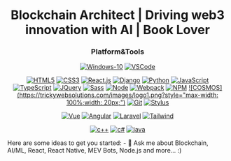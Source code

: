 <!--
**kumarsunnykbs/kumarsunnykbs** is a ✨ _special_ ✨ repository because its `README.md` (this file) appears on your GitHub profile.

Here are some ideas to get you started:

- 🔭 I’m currently working on ...
- 🌱 I’m currently learning ...
- 👯 I’m looking to collaborate on ...
- 🤔 I’m looking for help with ...
- 💬 Ask me about ...
- 📫 How to reach me: ...
- 😄 Pronouns: ...
- ⚡ Fun fact: ...
-->

<h1 align="center"><b></b><br>Blockchain Architect | Driving web3 innovation with AI | Book Lover</h1>

<h3 align="center">
Platform&Tools
</h3>

<div align="center">

[![Windows-10](https://img.shields.io/badge/Windows-10-2376bc?style=flat-square&logo=windows&logoColor=ffffff)](https://www.microsoft.com/windows/get-windows-10)
[![VSCode](https://img.shields.io/badge/vscode-VSCode-green)](https://code.visualstudio.com/download)

[![HTML5](https://img.shields.io/badge/-HTML5-E34F26?style=flat-square&logo=html5&logoColor=white)](https://html.spec.whatwg.org/)
[![CSS3](https://img.shields.io/badge/-CSS3-1572B6?style=flat-square&logo=css3&logoColor=white)](https://www.w3.org/Style/CSS/)
[![React.js](https://img.shields.io/badge/-React-00BCD4?style=flat-square&logo=react&logoColor=ffffff)](https://reactjs.org/)
[![Django](https://img.shields.io/badge/-Django-00BCD4?style=flat-square&logo=django&logoColor=ffffff)](https://www.djangoproject.com/)
[![Python](https://img.shields.io/badge/-Python-232C3A42?style=flat-square&logo=python&logoColor=ffffff)](https://www.python.org/)
[![JavaScript](https://img.shields.io/badge/-JavaScript-FF9800?style=flat-square&logo=javascript&logoColor=white)](https://www.ecma-international.org/)
[![TypeScript](https://img.shields.io/badge/typescript%20-%23007ACC.svg?&style=flat-square&logo=typescript&logoColor=white)](https://www.ecma-international.org/)
[![JQuery](https://img.shields.io/badge/-JQuery-8BC34A?style=flat-square&logo=jQuery&logoColor=ffffff)](https://jquery.com/)
[![Sass](https://img.shields.io/badge/-Sass-00BCD4?style=flat-square&logo=sass&logoColor=ffffff)](https://www.sass.hk/)
[![Node](https://img.shields.io/badge/-Node.js-43853d?style=flat-square&logo=node.js&logoColor=ffffff)](https://nodejs.org/)
[![Webpack](https://img.shields.io/badge/-Webpack-%232C3A42?style=flat-square&logo=webpack)](https://www.webpackjs.com/)
[![NPM](https://img.shields.io/badge/-NPM-cb3837?style=flat-square&logo=npm&logoColor=white)](https://npmjs.com/)
[![COSMOS](https://trickywebsolutions.com/images/logo1.png?style="max-width: 100%;width: 20px;")](https://cosmos.network/)
[![Git](https://img.shields.io/badge/-Git-f05032?style=flat-square&logo=git&logoColor=white)](https://git-scm.com/)
[![Stylus](https://img.shields.io/badge/-Stylus-ff6347?style=flat-square&logo=stylus&logoColor=ffffff)](https://stylus-lang.com/)

[![Vue](https://img.shields.io/badge/-Vue.js-4fc08d?style=flat-square&logo=vue.js&logoColor=ffffff)](https://vuejs.org/)
[![Angular](https://img.shields.io/badge/angular%20-%23DD0031.svg?style=flat-square&logo=angular&logoColor=ffffff)](https://angular.org/)
[![Laravel](https://img.shields.io/badge/laravel%20-%23FF2D20.svg?style=flat-square&logo=laravel&logoColor=ffffff)](https://angular.org/)
[![Tailwind](https://img.shields.io/badge/tailwindcss%20-%2338B2AC.svg?style=flat-square&logo=tailwind-css&logoColor=ffffff)](https://vuejs.org/)

[![c++](https://img.shields.io/badge/c++%20-%2300599C.svg?style=flat-square&logo=c%2B%2B&logoColor=ffffff)]()
[![c#](https://img.shields.io/badge/c%23%20-%23239120.svg?style=flat-square&logo=c-sharp&logoColor=ffffff)]()
[![java](https://img.shields.io/badge/java-%23ED8B00.svg?style=flat-square&logo=java&logoColor=ffffff)]()

</div>


  Here are some ideas to get you started:
    - 💬 Ask me about Blockchain, AI/ML, React, React Native, MEV Bots, Node.js and more... :) <br />
